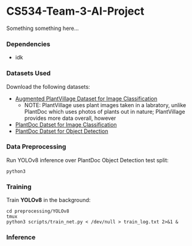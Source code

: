 # CS534-Team-3-AI-Project
Something something here...

### Dependencies
- idk

### Datasets Used
Download the following datasets:
- [Augmented PlantVillage Dataset for Image Classification](https://www.kaggle.com/datasets/vipoooool/new-plant-diseases-dataset)
  - NOTE: PlantVillage uses plant images taken in a labratory, unlike PlantDoc which uses photos of plants out in nature; PlantVillage provides more data overall, however
- [PlantDoc Datset for Image Classification](https://github.com/pratikkayal/PlantDoc-Dataset.git)
- [PlantDoc Datset for Object Detection](https://universe.roboflow.com/joseph-nelson/plantdoc)

### Data Preprocessing
Run YOLOv8 inference over PlantDoc Object Detection test split:
```
python3  
```

### Training
Train **YOLOv8** in the background: 
```
cd preprocessing/YOLOv8
tmux
python3 scripts/train_net.py < /dev/null > train_log.txt 2>&1 &
```

### Inference

